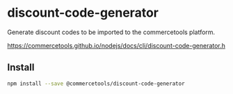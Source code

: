 # discount-code-generator

Generate discount codes to be imported to the commercetools platform.

https://commercetools.github.io/nodejs/docs/cli/discount-code-generator.h

## Install

```bash
npm install --save @commercetools/discount-code-generator
```
